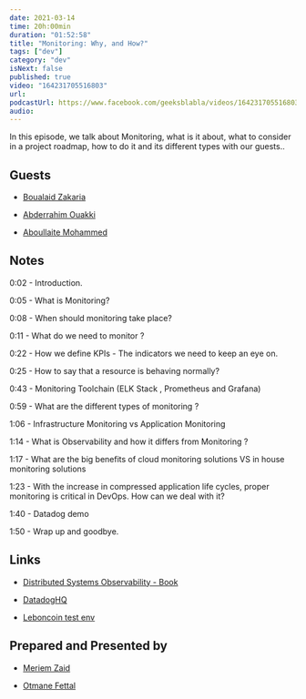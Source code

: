 ```yaml
---
date: 2021-03-14
time: 20h:00min
duration: "01:52:58"
title: "Monitoring: Why, and How?"
tags: ["dev"]
category: "dev"
isNext: false
published: true
video: "164231705516803"
url:
podcastUrl: https://www.facebook.com/geeksblabla/videos/164231705516803/
audio:
---
```


In this episode, we talk about Monitoring, what is it about, what to consider in a project roadmap, how to do it and its different types with our guests..

## Guests

- [Boualaid Zakaria](https://twitter.com/zakariaboualaid)

- [Abderrahim Ouakki](https://twitter.com/OkAbdo)

- [Aboullaite Mohammed](http://aboullaite.me)

## Notes

0:02 - Introduction.

0:05 - What is Monitoring?

0:08 - When should monitoring take place?

0:11 - What do we need to monitor ?

0:22 - How we define KPIs - The indicators we need to keep an eye on.

0:25 - How to say that a resource is behaving normally?

0:43 - Monitoring Toolchain (ELK Stack , Prometheus and Grafana)

0:59 - What are the different types of monitoring ?

1:06 - Infrastructure Monitoring vs Application Monitoring

1:14 - What is Observability and how it differs from Monitoring ?

1:17 - What are the big benefits of cloud monitoring solutions VS in house monitoring solutions

1:23 - With the increase in compressed application life cycles, proper monitoring is critical in DevOps. How can we deal with it?

1:40 - Datadog demo

1:50 - Wrap up and goodbye.

## Links

- [Distributed Systems Observability - Book](https://www.oreilly.com/library/view/distributed-systems-observability/9781492033431/)

- [DatadogHQ](https://www.datadoghq.com/blog/tag/monitoring-101/)

- [Leboncoin test env](https://www.youtube.com/watch?v=LlHmAuMXgPo)

## Prepared and Presented by

- [Meriem Zaid](https://www.facebook.com/MeriemZaid)

- [Otmane Fettal](https://twitter.com/ofettal)
